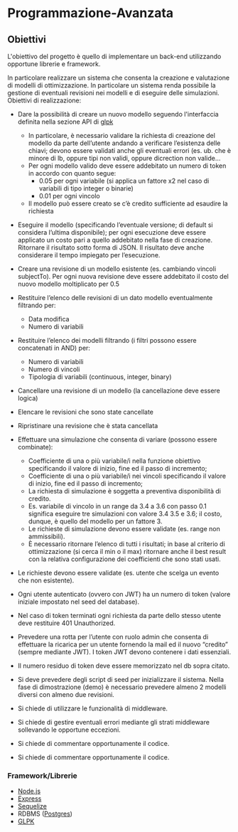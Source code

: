 # Programmazione-Avanzata

## Obiettivi

L'obiettivo del progetto è quello di implementare un back-end utilizzando opportune librerie e framework.

In particolare realizzare un sistema che consenta la creazione e valutazione di modelli di ottimizzazione. In particolare un sistema renda possibile la gestione di eventuali revisioni nei modelli e di eseguire delle simulazioni. Obiettivi di realizzazione:

- Dare la possibilità di creare un nuovo modello seguendo l'interfaccia definita nella sezione API di [glpk](https://github.com/jvail/glpk.js)
  - In particolare, è necessario validare la richiesta di creazione del modello da parte dell’utente andando a verificare l’esistenza delle chiavi; devono essere validati anche gli eventuali errori (es. ub. che è minore di lb, oppure tipi non validi, oppure dicrection non valide…
  - Per ogni modello valido deve essere addebitato un numero di token in accordo con quanto segue:
    - 0.05 per ogni variabile (si applica un fattore x2 nel caso di variabili di tipo integer o binarie)
    - 0.01 per ogni vincolo
  - Il modello può essere creato se c’è credito sufficiente ad esaudire la richiesta
- Eseguire il modello (specificando l’eventuale versione; di default si considera l’ultima disponibile); per ogni esecuzione deve essere applicato un costo pari a quello addebitato nella fase di creazione. Ritornare il risultato sotto forma di JSON. Il risultato deve anche considerare il tempo impiegato per l’esecuzione.
- Creare una revisione di un modello esistente (es. cambiando vincoli subjectTo). Per ogni nuova revisione deve essere addebitato il costo del nuovo modello moltiplicato per 0.5
- Restituire l’elenco delle revisioni di un dato modello eventualmente filtrando per:
  - Data modifica
  - Numero di variabili
- Restituire l’elenco dei modelli filtrando (i filtri possono essere concatenati in AND) per:
  - Numero di variabili
  - Numero di vincoli
  - Tipologia di variabili (continuous, integer, binary)
- Cancellare una revisione di un modello (la cancellazione deve essere logica)
- Elencare le revisioni che sono state cancellate
- Ripristinare una revisione che è stata cancellata
- Effettuare una simulazione che consenta di variare (possono essere combinate):
  - Coefficiente di una o più variabile/i nella funzione obiettivo specificando il valore di inizio, fine ed il passo di incremento;
  - Coefficiente di una o più variabile/i nei vincoli specificando il valore di inizio, fine ed il passo di incremento;
  - La richiesta di simulazione è soggetta a preventiva disponibilità di credito. 
  - Es. variabile di vincolo in un range da 3.4 a 3.6 con passo 0.1 significa eseguire tre simulazioni con valore 3.4 3.5 e 3.6; il costo, dunque, è quello del modello per un fattore 3.
  - Le richieste di simulazione devono essere validate (es. range non ammissibili).
  - È necessario ritornare l’elenco di tutti i risultati; in base al criterio di ottimizzazione (si cerca il min o il max) ritornare anche il best result con la relativa configurazione dei coefficienti che sono stati usati.

- Le richieste devono essere validate (es. utente che scelga un evento che non esistente).
 
- Ogni utente autenticato (ovvero con JWT) ha un numero di token (valore iniziale impostato nel seed del database). 

- Nel caso di token terminati ogni richiesta da parte dello stesso utente deve restituire 401 Unauthorized.

- Prevedere una rotta per l’utente con ruolo admin che consenta di effettuare la ricarica per un utente fornendo la mail ed il nuovo “credito” (sempre mediante JWT). I token JWT devono contenere i dati essenziali.

- Il numero residuo di token deve essere memorizzato nel db sopra citato.

- Si deve prevedere degli script di seed per inizializzare il sistema. Nella fase di dimostrazione (demo) è necessario prevedere almeno 2 modelli diversi con almeno due revisioni.

- Si chiede di utilizzare le funzionalità di middleware.

- Si chiede di gestire eventuali errori mediante gli strati middleware sollevando le opportune eccezioni.

- Si chiede di commentare opportunamente il codice. 

- Si chiede di commentare opportunamente il codice.

### Framework/Librerie

- [Node.js](https://nodejs.org/it/)
- [Express](https://expressjs.com/it/)
- [Sequelize](https://sequelize.org/)
- RDBMS ([Postgres](https://www.postgresql.org/))
- [GLPK](https://github.com/jvail/glpk.js)
